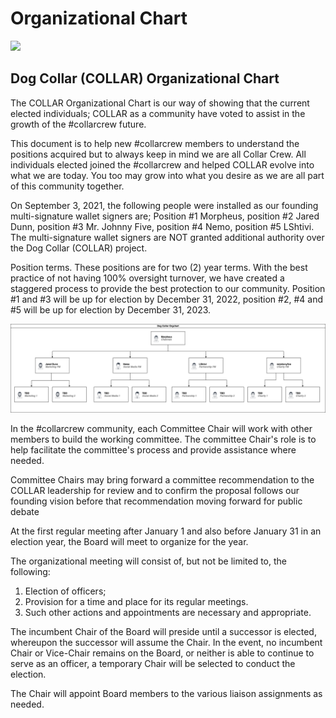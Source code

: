 # Organizational Chart

![](https://gblobscdn.gitbook.com/assets%2F-MjzrYtMLu_7_U_MQrEH%2F-Mk9bE_08u90mzH_YbWA%2F-MkAHzTIubQbcLDfuW3r%2F1080x360.jpg?alt=media&token=f3ff6257-8bfe-45da-93d3-89f6cca4d8a0)

## Dog Collar \(COLLAR\) Organizational Chart

The COLLAR Organizational Chart is our way of showing that the current elected individuals; COLLAR as a community have voted to assist in the growth of the \#collarcrew future.

This document is to help new \#collarcrew members to understand the positions acquired but to always keep in mind we are all Collar Crew. All individuals elected joined the \#collarcrew and helped COLLAR evolve into what we are today. You too may grow into what you desire as we are all part of this community together.

On September 3, 2021, the following people were installed as our founding multi-signature wallet signers are; Position \#1 Morpheus, position \#2 Jared Dunn, position \#3 Mr. Johnny Five, position \#4 Nemo, position \#5 LShtivi. The multi-signature wallet signers are NOT granted additional authority over the Dog Collar \(COLLAR\) project.

Position terms. These positions are for two \(2\) year terms. With the best practice of not having 100% oversight turnover, we have created a staggered process to provide the best protection to our community. Position \#1 and \#3 will be up for election by December 31, 2022, position \#2, \#4 and \#5 will be up for election by December 31, 2023.

![Founding COLLAR Organizational Chart ](../../.gitbook/assets/collar-org-diagram.png)

In the \#collarcrew community, each Committee Chair will work with other members to build the working committee. The committee Chair's role is to help facilitate the committee's process and provide assistance where needed.

Committee Chairs may bring forward a committee recommendation to the COLLAR leadership for review and to confirm the proposal follows our founding vision before that recommendation moving forward for public debate

At the first regular meeting after January 1 and also before January 31 in an election year, the Board will meet to organize for the year.

The organizational meeting will consist of, but not be limited to, the following:

1. Election of officers;
2. Provision for a time and place for its regular meetings.
3. Such other actions and appointments are necessary and appropriate.

The incumbent Chair of the Board will preside until a successor is elected, whereupon the successor will assume the Chair. In the event, no incumbent Chair or Vice-Chair remains on the Board, or neither is able to continue to serve as an officer, a temporary Chair will be selected to conduct the election.

The Chair will appoint Board members to the various liaison assignments as needed.

